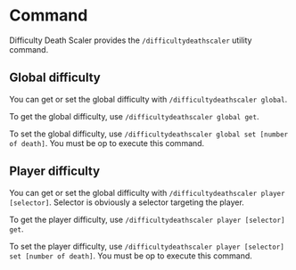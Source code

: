 # Command

Difficulty Death Scaler provides the `/difficultydeathscaler` utility command.

## Global difficulty

You can get or set the global difficulty with `/difficultydeathscaler global`.

To get the global difficulty, use `/difficultydeathscaler global get`.

To set the global difficulty, use `/difficultydeathscaler global set [number of death]`.
You must be op to execute this command.

## Player difficulty

You can get or set the global difficulty with `/difficultydeathscaler player [selector]`.
Selector is obviously a selector targeting the player.

To get the player difficulty, use `/difficultydeathscaler player [selector] get`.

To set the player difficulty, use `/difficultydeathscaler player [selector] set [number of death]`.
You must be op to execute this command.
